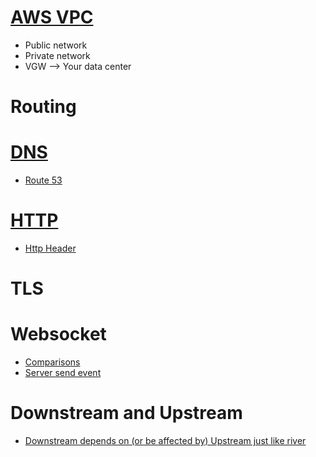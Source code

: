 # [AWS VPC](https://www.youtube.com/watch?v=t7keOHhYYE0)
* Public network
* Private network
* VGW --> Your data center

# Routing

# [DNS](https://en.wikipedia.org/wiki/Domain_Name_System)
* [Route 53](https://www.youtube.com/watch?v=e2xLV7pCOLI)

# [HTTP](https://en.wikipedia.org/wiki/Hypertext_Transfer_Protocol)
* [Http Header](https://www.youtube.com/watch?v=TNlcoYLIGFk)

# TLS

# Websocket
* [Comparisons](https://blog.stanko.io/do-you-really-need-websockets-343aed40aa9b)
* [Server send event](https://www.smashingmagazine.com/2018/02/sse-websockets-data-flow-http2/)

# Downstream and Upstream
* [Downstream depends on (or be affected by) Upstream just like river](https://stackoverflow.com/questions/18401861/upstream-and-downstream-definition)
